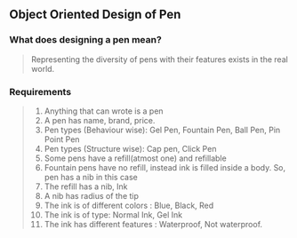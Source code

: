 ## **Object Oriented Design of Pen**

### What does designing a pen mean?
> Representing the diversity of pens with their features exists in the real world.

### Requirements
> 1. Anything that can wrote is a pen
> 2. A pen has name, brand, price.
> 3. Pen types (Behaviour wise): Gel Pen, Fountain Pen, Ball Pen, Pin Point Pen
> 4. Pen types (Structure wise): Cap pen, Click Pen
> 5. Some pens have a refill(atmost one) and refillable
> 6. Fountain pens have no refill, instead ink is filled inside a body. So, pen has a nib in this case
> 7. The refill has a nib, Ink
> 8. A nib has radius of the tip
> 9. The ink is of different colors : Blue, Black, Red
> 10. The ink is of type: Normal Ink, Gel Ink
> 11. The ink has different features : Waterproof, Not waterproof.
